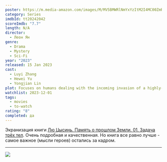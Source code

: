 ```yaml
---
poster: https://m.media-amazon.com/images/M/MV5BMWRlNmYxYzItM2I4MC00ZmRmLWI3OTMtZWNjYzZjODg1ZjAxXkEyXkFqcGdeQXVyMjIxNzY2Njg@._V1_SX300.jpg
category: Series
imdbId: tt20242042
scoreImdb: "7.7"
length: N/A
director:
  - Леон Ян
genre:
  - Drama
  - Mystery
  - Sci-Fi
year: "2023"
released: 15 Jan 2023
cast:
  - Luyi Zhang
  - Hewei Yu
  - Yongjian Lin
plot: Focuses on humans dealing with the incoming invasion of a highly-advanced alien civilization called Three-Body.
watchlist: 2023-12-01
tags:
  - movies
  - to-watch
rating: "8"
completed: да
---
```

Экранизация книги [Лю Цысинь. Память о прошлом Земли. 01. Задача трёх тел](Книги/Художественные/Лю%20Цысинь.%20Память%20о%20прошлом%20Земли.%2001.%20Задача%20трёх%20тел.md). Очень подробная и качественная. Но книга все равно лучше - самое важное (мысли героев) остались за кадром.

---
![](https://m.media-amazon.com/images/M/MV5BMWRlNmYxYzItM2I4MC00ZmRmLWI3OTMtZWNjYzZjODg1ZjAxXkEyXkFqcGdeQXVyMjIxNzY2Njg@._V1_SX300.jpg)
